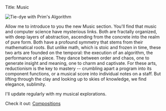 Title: Music

![Tie-dye with Prim's Algorithm](http://wanganzhou.com/images/music/prim.png)

Allow me to introduce to you the new Music section. You'll find that music and computer science have mysterious links. Both are fractally organized, with deep layers of abstraction, ascending from the concrete into the realm of pure form. Both have a profound symmetry that stems from their mathematical roots. But unlike math, which is stoic and frozen in time, these two arts are founded on the temporal: the execution of an algorithm, the performance of a piece. They dance between order and chaos, one to generate insight and meaning, one to charm and captivate. For these arts, reductionism is the key to mastery -- crumbling apart a program into its component functions, or a musical score into individual notes on a staff. But lifting through the clay and looking up to skies of knowledge, we find elegance, sublimity.

I'll update regularly with my musical explorations.

Check it out: [Compositions](http://wanganzhou.com/compositions.html)